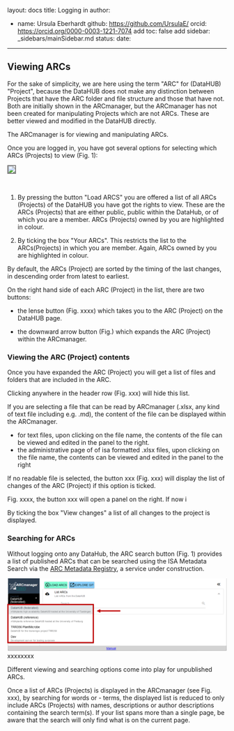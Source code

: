 layout: docs
title: Logging in
author:
- name: Ursula Eberhardt
  github: https://github.com/UrsulaE/
  orcid: https://orcid.org/0000-0003-1221-7074
add toc: false
add sidebar: _sidebars/mainSidebar.md
status: 
date:
---

## Viewing ARCs

For the sake of simplicity, we are here using the term "ARC" for (DataHUB) "Project", because the DataHUB does not make any distinction between Projects that have the ARC folder and file structure and those that have not. Both are initially shown in the ARCmanager, but the ARCmanager has not been created for manipulating Projects which are not ARCs. These are better viewed and modified in the DataHUB directly. 

The ARCmanager is for viewing and manipulating ARCs.

Once you are logged in, you have got several options for selecting which ARCs (Projects) to view (Fig. 1):
</br>
    <p float="center">
        <img src="./img/03-img/003_view_1.png" width="400" align="center"  style="border: 2px solid  gray;"/>
    </p>
    </br>

1. By pressing the button "Load ARCS" you are offered a list of all ARCs (Projects) of the DataHUB you have got the rights to view. These are the ARCs (Projects) that are either public, public within the DataHub, or of which you are a member. ARCs (Projects) owned by you are highlighted in colour.

2. By ticking the box "Your ARCs". This restricts the list to the ARCs(Projects) in which you are member. Again, ARCs owned by you are highlighted in colour.

By default, the ARCs (Project) are sorted by the timing of the last changes, in descending order from latest to earliest.

On the right hand side of each ARC (Project) in the list, there are two buttons:

- the lense button (Fig. xxxx) which takes you to the ARC (Project) on the DataHUB page.

- the downward arrow button (Fig.) which expands the ARC (Project) within the ARCmanager.

### Viewing the ARC (Project) contents

Once you have expanded the ARC (Project) you will get a list of files and folders that are included in the ARC. 

Clicking anywhere in the header row (Fig. xxx) will hide this list.


If you are selecting a file that can be read by ARCmanager (.xlsx, any kind of text file including e.g. .md), the content of the file can be displayed within the ARCmanager.

- for text files, upon clicking on the file name, the contents of the file can be viewed and edited in the panel to the right.
- the administrative page of of isa formatted .xlsx files, upon clicking on the file name, the contents can be viewed and edited in the  panel to the right

If no readable file is selected, the button xxx (Fig. xxx) will display the list of changes of the ARC (Project) if this option is ticked.

Fig. xxxx, the button xxx will open a panel on the right. If now i

By ticking the box "View changes" a list of all changes to the project is displayed.

### Searching for ARCs

Without logging onto any DataHub, the ARC search button (Fig. 1) provides a list of published ARCs that can be searched using the ISA Metadata Search via the [ARC Metadata Registry](https://arc-metadata-registry.readthedocs.io/en/latest/), a service under construction.

![login_1b](./img/02-login/01_login_1b.png)xxxxxxxx

Different viewing and searching options come into play for unpublished ARCs.

Once a list of ARCs (Projects) is displayed in the ARCmanager (see Fig. xxx), by searching for words or - terms, the displayed list is reduced to only include ARCs (Projects) with names, descriptions or author descriptions containing the search term(s). If your list spans more than a single page, be aware that the search will only find what is on the current page.







